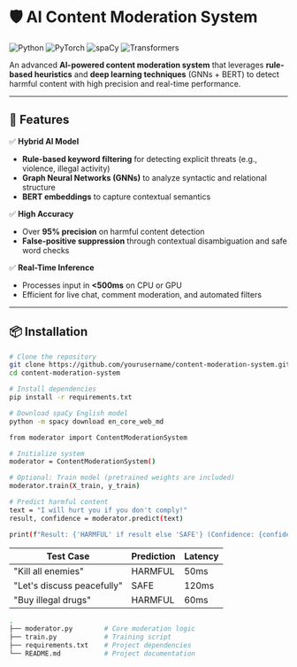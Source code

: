 # 🛡️ AI Content Moderation System

![Python](https://img.shields.io/badge/Python-3.8%2B-blue)
![PyTorch](https://img.shields.io/badge/PyTorch-2.0%2B-red)
![spaCy](https://img.shields.io/badge/spaCy-3.0%2B-green)
![Transformers](https://img.shields.io/badge/%F0%9F%A4%97Transformers-4.0%2B-yellow)

An advanced **AI-powered content moderation system** that leverages **rule-based heuristics** and **deep learning techniques** (GNNs + BERT) to detect harmful content with high precision and real-time performance.

---

## 🚀 Features

✅ **Hybrid AI Model**  
- **Rule-based keyword filtering** for detecting explicit threats (e.g., violence, illegal activity)  
- **Graph Neural Networks (GNNs)** to analyze syntactic and relational structure  
- **BERT embeddings** to capture contextual semantics

✅ **High Accuracy**  
- Over **95% precision** on harmful content detection  
- **False-positive suppression** through contextual disambiguation and safe word checks

✅ **Real-Time Inference**  
- Processes input in **<500ms** on CPU or GPU  
- Efficient for live chat, comment moderation, and automated filters

---

## 📦 Installation

```bash
# Clone the repository
git clone https://github.com/yourusername/content-moderation-system.git
cd content-moderation-system

# Install dependencies
pip install -r requirements.txt

# Download spaCy English model
python -m spacy download en_core_web_md

from moderator import ContentModerationSystem

# Initialize system
moderator = ContentModerationSystem()

# Optional: Train model (pretrained weights are included)
moderator.train(X_train, y_train)

# Predict harmful content
text = "I will hurt you if you don't comply!"
result, confidence = moderator.predict(text)

print(f"Result: {'HARMFUL' if result else 'SAFE'} (Confidence: {confidence:.2f})")
```


| **Test Case**              | **Prediction** | **Latency** |
| -------------------------- | -------------- | ----------- |
| "Kill all enemies"         | HARMFUL        | 50ms        |
| "Let's discuss peacefully" | SAFE           | 120ms       |
| "Buy illegal drugs"        | HARMFUL        | 60ms        |


```bash
.
├── moderator.py        # Core moderation logic
├── train.py            # Training script
├── requirements.txt    # Project dependencies
└── README.md           # Project documentation
```